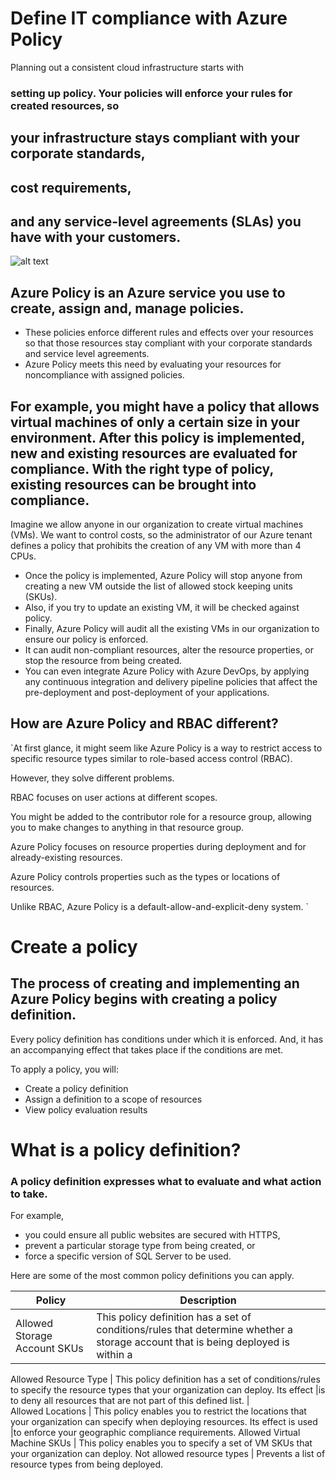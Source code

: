 
# Define IT compliance with Azure Policy

Planning out a consistent cloud infrastructure starts with
### setting up policy. Your policies will enforce your rules for created resources, so 
 ## your infrastructure stays compliant with your corporate standards, 
  ## cost requirements,
  ## and any service-level agreements (SLAs) you have with your customers.
  
  ![alt text](https://docs.microsoft.com/en-us/learn/modules/intro-to-governance/media/2-azurepolicy.png)
  
## Azure Policy is an Azure service you use to create, assign and, manage policies.

* These policies enforce different rules and effects over your resources so that those resources stay compliant with your corporate standards and service level agreements. 
* Azure Policy meets this need by evaluating your resources for noncompliance with assigned policies.
## For example, you might have a policy that allows virtual machines of only a certain size in your environment. After this policy is implemented, new and existing resources are evaluated for compliance. With the right type of policy, existing resources can be brought into compliance.

Imagine we allow anyone in our organization to create virtual machines (VMs). We want to control costs, so the administrator of our Azure tenant defines a policy that prohibits the creation of any VM with more than 4 CPUs.
* Once the policy is implemented, Azure Policy will stop anyone from creating a new VM outside the list of allowed stock keeping units (SKUs). 
* Also, if you try to update an existing VM, it will be checked against policy. 
* Finally, Azure Policy will audit all the existing VMs in our organization to ensure our policy is enforced.
* It can audit non-compliant resources, alter the resource properties, or stop the resource from being created. 
* You can even integrate Azure Policy with Azure DevOps, by applying any continuous integration and delivery pipeline policies that affect the pre-deployment and post-deployment of your applications.

## How are Azure Policy and RBAC different?

`At first glance, it might seem like Azure Policy is a way to restrict access to specific resource types similar to role-based access control (RBAC).

However, they solve different problems.

RBAC focuses on user actions at different scopes.

You might be added to the contributor role for a resource group, allowing you to make changes to anything in that resource group.

Azure Policy focuses on resource properties during deployment and for already-existing resources. 

Azure Policy controls properties such as the types or locations of resources. 

Unlike RBAC, Azure Policy is a default-allow-and-explicit-deny system.
`

# Create a policy
  
  ## The process of creating and implementing an Azure Policy begins with creating a policy definition.
  
  
  Every policy definition has conditions under which it is enforced. And, it has an accompanying effect that takes place if the conditions are met.
  
  To apply a policy, you will:

* Create a policy definition
* Assign a definition to a scope of resources
* View policy evaluation results
  
# What is a policy definition?
### A policy definition expresses what to evaluate and what action to take. 
For example, 
* you could ensure all public websites are secured with HTTPS, 
* prevent a particular storage type from being created, or
* force a specific version of SQL Server to be used.


Here are some of the most common policy definitions you can apply.

Policy                                       | Description
-------------------------------------------- | -------------
Allowed Storage Account SKUs                 | This policy definition has a set of conditions/rules that determine whether a storage account that is being deployed is within a                                                |  set of SKU sizes. Its effect is to deny all storage accounts that do not adhere to the set of defined SKU sizes.

Allowed Resource Type                        | This policy definition has a set of conditions/rules to specify the resource types that your organization can deploy. Its effect                                                |is to deny all resources that are not part of this defined list.                                               |  
Allowed Locations                            | This policy enables you to restrict the locations that your organization can specify when deploying resources. Its effect is used                                              |to enforce your geographic compliance requirements.
Allowed Virtual Machine SKUs                 | This policy enables you to specify a set of VM SKUs that your organization can deploy.
Not allowed resource types                   | Prevents a list of resource types from being deployed.


